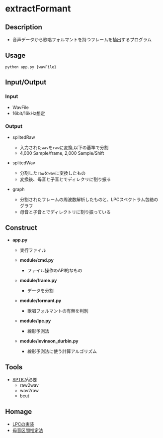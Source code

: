 # extractFormant

## Description
- 音声データから歌唱フォルマントを持つフレームを抽出するプログラム

## Usage
`python app.py {wavFile}`

## Input/Output
### Input
- WavFile
- 16bit/16kHz想定

### Output
- splitedRaw
    - 入力された`wav`を`raw`に変換,以下の基準で分割
    - 4,000 Sample/frame, 2,000 Sample/Shift

- splitedWav
    - 分割した`raw`を`wav`に変換したもの
    - 変換後、母音と子音とでディレクリに割り振る

- graph
    - 分割されたフレームの周波数解析したものと、LPCスペクトラム包絡のグラフ
    - 母音と子音とでディレクトリに割り振っている

## Construct
- **app.py**
    - 実行ファイル

    - **module/cmd.py**
        - ファイル操作のAPI的なもの
    - **module/frame.py**
        - データを分割
    - **module/formant.py**
        - 歌唱フォルマントの有無を判別
    - **module/lpc.py**
        - 線形予測法
    - **module/levinson_durbin.py**
        - 線形予測法に使う計算アルゴリズム

## Tools
- [SPTK](https://www.google.co.jp/url?sa=t&rct=j&q=&esrc=s&source=web&cd=2&cad=rja&uact=8&ved=0ahUKEwjdmfLVleLJAhUBKqYKHfvMDv8QFggjMAE&url=http%3A%2F%2Fsp-tk.sourceforge.net%2F&usg=AFQjCNEGK_dTaLv3vwhuzngn9HPIalvNNg&sig2=frn8E5dEsnqB75gKFRfcnw)が必要
    - raw2wav
    - wav2raw
    - bcut

## Homage
- [LPCの実装](http://aidiary.hatenablog.com/entry/20120415/1334458954)
- [母音区間推定法](http://www.splab.net/papers/2010/2010_17.pdf)

